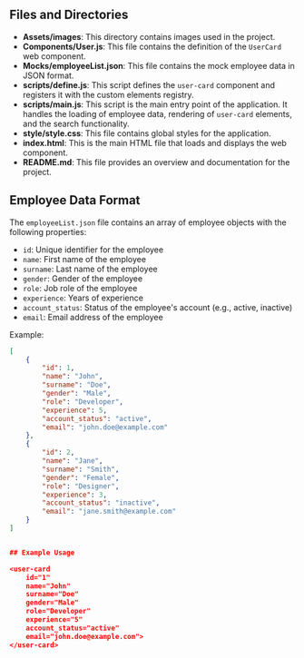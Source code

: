 
## Files and Directories

- **Assets/images**: This directory contains images used in the project.
- **Components/User.js**: This file contains the definition of the `UserCard` web component.
- **Mocks/employeeList.json**: This file contains the mock employee data in JSON format.
- **scripts/define.js**: This script defines the `user-card` component and registers it with the custom elements registry.
- **scripts/main.js**: This script is the main entry point of the application. It handles the loading of employee data, rendering of `user-card` elements, and the search functionality.
- **style/style.css**: This file contains global styles for the application.
- **index.html**: This is the main HTML file that loads and displays the web component.
- **README.md**: This file provides an overview and documentation for the project.

## Employee Data Format

The `employeeList.json` file contains an array of employee objects with the following properties:

- `id`: Unique identifier for the employee
- `name`: First name of the employee
- `surname`: Last name of the employee
- `gender`: Gender of the employee
- `role`: Job role of the employee
- `experience`: Years of experience
- `account_status`: Status of the employee's account (e.g., active, inactive)
- `email`: Email address of the employee

Example:
```json
[
    {
        "id": 1,
        "name": "John",
        "surname": "Doe",
        "gender": "Male",
        "role": "Developer",
        "experience": 5,
        "account_status": "active",
        "email": "john.doe@example.com"
    },
    {
        "id": 2,
        "name": "Jane",
        "surname": "Smith",
        "gender": "Female",
        "role": "Designer",
        "experience": 3,
        "account_status": "inactive",
        "email": "jane.smith@example.com"
    }
]


## Example Usage

<user-card
    id="1"
    name="John"
    surname="Doe"
    gender="Male"
    role="Developer"
    experience="5"
    account_status="active"
    email="john.doe@example.com">
</user-card>


